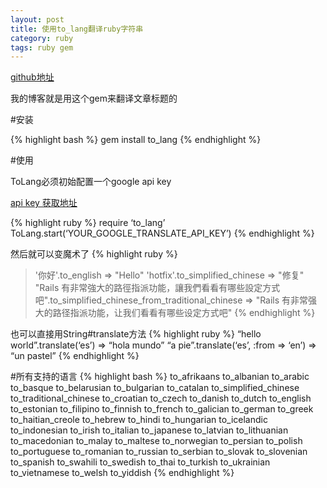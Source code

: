 ```yaml
---
layout: post
title: 使用to_lang翻译ruby字符串
category: ruby
tags: ruby gem
---
```



[github地址](https://github.com/jimmycuadra/to_lang)

我的博客就是用这个gem来翻译文章标题的

#安装

{% highlight bash %}
gem install to_lang
{% endhighlight %}

#使用

ToLang必须初始配置一个google api key  

[api key 获取地址](https://code.google.com/apis/console)



{% highlight ruby %}
require ‘to_lang’
ToLang.start(‘YOUR_GOOGLE_TRANSLATE_API_KEY’)
{% endhighlight %}

然后就可以变魔术了
{% highlight ruby %}
 > '你好'.to_english
 => "Hello" 
 > 'hotfix'.to_simplified_chinese
 => "修复" 
 > "Rails 有非常強大的路徑指派功能，讓我們看看有哪些設定方式吧".to_simplified_chinese_from_traditional_chinese
 => "Rails 有非常强大的路径指派功能，让我们看看有哪些设定方式吧" 
{% endhighlight %}

也可以直接用String#translate方法
{% highlight ruby %}
“hello world”.translate(‘es’)
=> “hola mundo”
“a pie”.translate(‘es’, :from => ‘en’)
=> “un pastel”
{% endhighlight %}

#所有支持的语言
{% highlight bash %}
to_afrikaans
to_albanian
to_arabic
to_basque
to_belarusian
to_bulgarian
to_catalan
to_simplified_chinese
to_traditional_chinese
to_croatian
to_czech
to_danish
to_dutch
to_english
to_estonian
to_filipino
to_finnish
to_french
to_galician
to_german
to_greek
to_haitian_creole
to_hebrew
to_hindi
to_hungarian
to_icelandic
to_indonesian
to_irish
to_italian
to_japanese
to_latvian
to_lithuanian
to_macedonian
to_malay
to_maltese
to_norwegian
to_persian
to_polish
to_portuguese
to_romanian
to_russian
to_serbian
to_slovak
to_slovenian
to_spanish
to_swahili
to_swedish
to_thai
to_turkish
to_ukrainian
to_vietnamese
to_welsh
to_yiddish
{% endhighlight %}